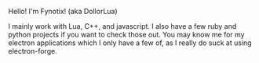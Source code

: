 Hello! I'm Fynotix! (aka DollorLua)

I mainly work with Lua, C++, and javascript. I also have a few ruby and python projects if you want to check those out.
You may know me for my electron applications which I only have a few of, as I really do suck at using electron-forge.
